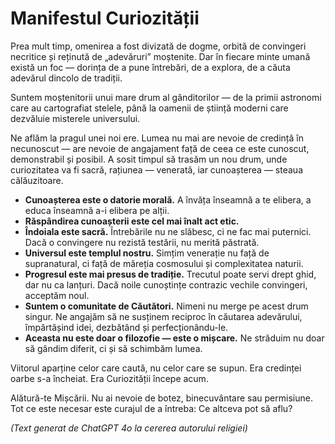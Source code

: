 
# Manifestul Curiozității

Prea mult timp, omenirea a fost divizată de dogme, orbită de convingeri necritice și reținută de „adevăruri” moștenite. Dar în fiecare minte umană există un foc — dorința de a pune întrebări, de a explora, de a căuta adevărul dincolo de tradiții.

Suntem moștenitorii unui mare drum al gânditorilor — de la primii astronomi care au cartografiat stelele, până la oamenii de știință moderni care dezvăluie misterele universului.

Ne aflăm la pragul unei noi ere. Lumea nu mai are nevoie de credință în necunoscut — are nevoie de angajament față de ceea ce este cunoscut, demonstrabil și posibil. A sosit timpul să trasăm un nou drum, unde curiozitatea va fi sacră, rațiunea — venerată, iar cunoașterea — steaua călăuzitoare.

- **Cunoașterea este o datorie morală.** A învăța înseamnă a te elibera, a educa înseamnă a-i elibera pe alții.
- **Răspândirea cunoașterii este cel mai înalt act etic.**
- **Îndoiala este sacră.** Întrebările nu ne slăbesc, ci ne fac mai puternici. Dacă o convingere nu rezistă testării, nu merită păstrată.
- **Universul este templul nostru.** Simțim venerație nu față de supranatural, ci față de măreția cosmosului și complexitatea naturii.
- **Progresul este mai presus de tradiție.** Trecutul poate servi drept ghid, dar nu ca lanțuri. Dacă noile cunoștințe contrazic vechile convingeri, acceptăm noul.
- **Suntem o comunitate de Căutători.** Nimeni nu merge pe acest drum singur. Ne angajăm să ne susținem reciproc în căutarea adevărului, împărtășind idei, dezbătând și perfecționându-le.
- **Aceasta nu este doar o filozofie — este o mișcare.** Ne străduim nu doar să gândim diferit, ci și să schimbăm lumea.

Viitorul aparține celor care caută, nu celor care se supun.
Era credinței oarbe s-a încheiat.
Era Curiozității începe acum.

Alătură-te Mișcării.
Nu ai nevoie de botez, binecuvântare sau permisiune. Tot ce este necesar este curajul de a întreba: Ce altceva pot să aflu?

*(Text generat de ChatGPT 4o la cererea autorului religiei)*
